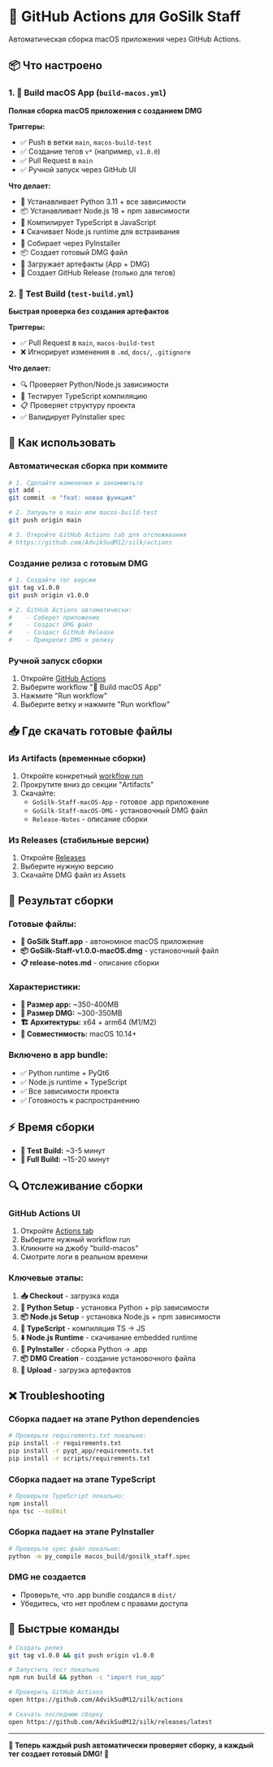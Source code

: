 # 🚀 GitHub Actions для GoSilk Staff

Автоматическая сборка macOS приложения через GitHub Actions.

## 📦 Что настроено

### 1. 🍎 Build macOS App (`build-macos.yml`)
**Полная сборка macOS приложения с созданием DMG**

**Триггеры:**
- ✅ Push в ветки `main`, `macos-build-test`
- ✅ Создание тегов `v*` (например, `v1.0.0`)
- ✅ Pull Request в `main`
- ✅ Ручной запуск через GitHub UI

**Что делает:**
- 🐍 Устанавливает Python 3.11 + все зависимости
- 📦 Устанавливает Node.js 18 + npm зависимости  
- 🔨 Компилирует TypeScript в JavaScript
- ⬇️ Скачивает Node.js runtime для встраивания
- 🔨 Собирает через PyInstaller
- 📦 Создает готовый DMG файл
- 🔺 Загружает артефакты (App + DMG)
- 🚀 Создает GitHub Release (только для тегов)

### 2. 🧪 Test Build (`test-build.yml`)
**Быстрая проверка без создания артефактов**

**Триггеры:**
- ✅ Pull Request в `main`, `macos-build-test`
- ❌ Игнорирует изменения в `.md`, `docs/`, `.gitignore`

**Что делает:**
- 🔍 Проверяет Python/Node.js зависимости
- 🔨 Тестирует TypeScript компиляцию
- 📋 Проверяет структуру проекта
- ✅ Валидирует PyInstaller spec

## 🚀 Как использовать

### Автоматическая сборка при коммите
```bash
# 1. Сделайте изменения и закоммитьте
git add .
git commit -m "feat: новая функция"

# 2. Запушьте в main или macos-build-test
git push origin main

# 3. Откройте GitHub Actions tab для отслеживания
# https://github.com/AdvikSudM12/silk/actions
```

### Создание релиза с готовым DMG
```bash
# 1. Создайте тег версии
git tag v1.0.0
git push origin v1.0.0

# 2. GitHub Actions автоматически:
#    - Соберет приложение
#    - Создаст DMG файл  
#    - Создаст GitHub Release
#    - Прикрепит DMG к релизу
```

### Ручной запуск сборки
1. Откройте [GitHub Actions](https://github.com/AdvikSudM12/silk/actions)
2. Выберите workflow "🍎 Build macOS App"  
3. Нажмите "Run workflow"
4. Выберите ветку и нажмите "Run workflow"

## 📥 Где скачать готовые файлы

### Из Artifacts (временные сборки)
1. Откройте конкретный [workflow run](https://github.com/AdvikSudM12/silk/actions)
2. Прокрутите вниз до секции "Artifacts"
3. Скачайте:
   - `GoSilk-Staff-macOS-App` - готовое .app приложение
   - `GoSilk-Staff-macOS-DMG` - установочный DMG файл
   - `Release-Notes` - описание сборки

### Из Releases (стабильные версии)
1. Откройте [Releases](https://github.com/AdvikSudM12/silk/releases)
2. Выберите нужную версию
3. Скачайте DMG файл из Assets

## 🔧 Результат сборки

### Готовые файлы:
- **📱 GoSilk Staff.app** - автономное macOS приложение
- **📦 GoSilk-Staff-v1.0.0-macOS.dmg** - установочный файл
- **📋 release-notes.md** - описание сборки

### Характеристики:
- **📏 Размер app:** ~350-400MB
- **📏 Размер DMG:** ~300-350MB  
- **🏗️ Архитектуры:** x64 + arm64 (M1/M2)
- **📱 Совместимость:** macOS 10.14+

### Включено в app bundle:
- ✅ Python runtime + PyQt6
- ✅ Node.js runtime + TypeScript
- ✅ Все зависимости проекта
- ✅ Готовность к распространению

## ⚡ Время сборки

- **🧪 Test Build:** ~3-5 минут
- **🍎 Full Build:** ~15-20 минут

## 🔍 Отслеживание сборки

### GitHub Actions UI
1. Откройте [Actions tab](https://github.com/AdvikSudM12/silk/actions)
2. Выберите нужный workflow run
3. Кликните на джобу "build-macos"
4. Смотрите логи в реальном времени

### Ключевые этапы:
1. **📥 Checkout** - загрузка кода
2. **🐍 Python Setup** - установка Python + pip зависимости
3. **📦 Node.js Setup** - установка Node.js + npm зависимости  
4. **🔨 TypeScript** - компиляция TS → JS
5. **⬇️ Node.js Runtime** - скачивание embedded runtime
6. **🔨 PyInstaller** - сборка Python → .app
7. **📦 DMG Creation** - создание установочного файла
8. **🔺 Upload** - загрузка артефактов

## ❌ Troubleshooting

### Сборка падает на этапе Python dependencies
```bash
# Проверьте requirements.txt локально:
pip install -r requirements.txt
pip install -r pyqt_app/requirements.txt
pip install -r scripts/requirements.txt
```

### Сборка падает на этапе TypeScript
```bash
# Проверьте TypeScript локально:
npm install
npx tsc --noEmit
```

### Сборка падает на этапе PyInstaller  
```bash
# Проверьте spec файл локально:
python -m py_compile macos_build/gosilk_staff.spec
```

### DMG не создается
- Проверьте, что .app bundle создался в `dist/`
- Убедитесь, что нет проблем с правами доступа

## 🎯 Быстрые команды

```bash
# Создать релиз
git tag v1.0.0 && git push origin v1.0.0

# Запустить тест локально  
npm run build && python -c "import run_app"

# Проверить GitHub Actions
open https://github.com/AdvikSudM12/silk/actions

# Скачать последнюю сборку
open https://github.com/AdvikSudM12/silk/releases/latest
```

---

**🎵 Теперь каждый push автоматически проверяет сборку, а каждый тег создает готовый DMG! 🚀** 